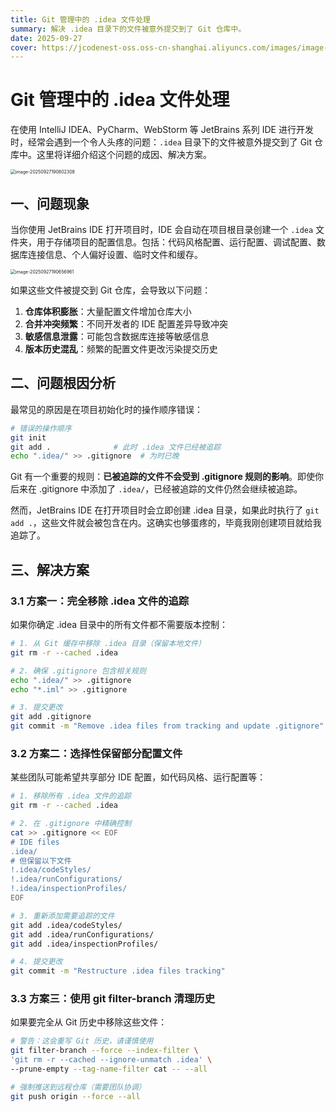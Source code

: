 ```yaml
---
title: Git 管理中的 .idea 文件处理
summary: 解决 .idea 目录下的文件被意外提交到了 Git 仓库中。
date: 2025-09-27
cover: https://jcodenest-oss.oss-cn-shanghai.aliyuncs.com/images/image-20250927190802308.png
---
```


# Git 管理中的 .idea 文件处理

在使用 IntelliJ IDEA、PyCharm、WebStorm 等 JetBrains 系列 IDE 进行开发时，经常会遇到一个令人头疼的问题：`.idea` 目录下的文件被意外提交到了 Git 仓库中。这里将详细介绍这个问题的成因、解决方案。

<img src="https://jcodenest-oss.oss-cn-shanghai.aliyuncs.com/images/image-20250927190802308.png" alt="image-20250927190802308" style="zoom:50%;" />

## 一、问题现象

当你使用 JetBrains IDE 打开项目时，IDE 会自动在项目根目录创建一个 `.idea` 文件夹，用于存储项目的配置信息。包括：代码风格配置、运行配置、调试配置、数据库连接信息、个人偏好设置、临时文件和缓存。

<img src="https://jcodenest-oss.oss-cn-shanghai.aliyuncs.com/images/image-20250927190656961.png" alt="image-20250927190656961" style="zoom:50%;" />

如果这些文件被提交到 Git 仓库，会导致以下问题：

1. **仓库体积膨胀**：大量配置文件增加仓库大小
2. **合并冲突频繁**：不同开发者的 IDE 配置差异导致冲突
3. **敏感信息泄露**：可能包含数据库连接等敏感信息
4. **版本历史混乱**：频繁的配置文件更改污染提交历史

## 二、问题根因分析

最常见的原因是在项目初始化时的操作顺序错误：

```bash
# 错误的操作顺序
git init
git add .              # 此时 .idea 文件已经被追踪
echo ".idea/" >> .gitignore  # 为时已晚
```

Git 有一个重要的规则：**已被追踪的文件不会受到 .gitignore 规则的影响**。即使你后来在 .gitignore 中添加了 `.idea/`，已经被追踪的文件仍然会继续被追踪。

然而，JetBrains IDE 在打开项目时会立即创建 .idea 目录，如果此时执行了 `git add .`，这些文件就会被包含在内。这确实也够蛋疼的，毕竟我刚创建项目就给我追踪了。

## 三、解决方案

### 3.1 方案一：完全移除 .idea 文件的追踪

如果你确定 .idea 目录中的所有文件都不需要版本控制：

```bash
# 1. 从 Git 缓存中移除 .idea 目录（保留本地文件）
git rm -r --cached .idea

# 2. 确保 .gitignore 包含相关规则
echo ".idea/" >> .gitignore
echo "*.iml" >> .gitignore

# 3. 提交更改
git add .gitignore
git commit -m "Remove .idea files from tracking and update .gitignore"
```

### 3.2 方案二：选择性保留部分配置文件

某些团队可能希望共享部分 IDE 配置，如代码风格、运行配置等：

```bash
# 1. 移除所有 .idea 文件的追踪
git rm -r --cached .idea

# 2. 在 .gitignore 中精确控制
cat >> .gitignore << EOF
# IDE files
.idea/
# 但保留以下文件
!.idea/codeStyles/
!.idea/runConfigurations/
!.idea/inspectionProfiles/
EOF

# 3. 重新添加需要追踪的文件
git add .idea/codeStyles/
git add .idea/runConfigurations/
git add .idea/inspectionProfiles/

# 4. 提交更改
git commit -m "Restructure .idea files tracking"
```

### 3.3 方案三：使用 git filter-branch 清理历史

如果要完全从 Git 历史中移除这些文件：

```bash
# 警告：这会重写 Git 历史，请谨慎使用
git filter-branch --force --index-filter \
'git rm -r --cached --ignore-unmatch .idea' \
--prune-empty --tag-name-filter cat -- --all

# 强制推送到远程仓库（需要团队协调）
git push origin --force --all
```

